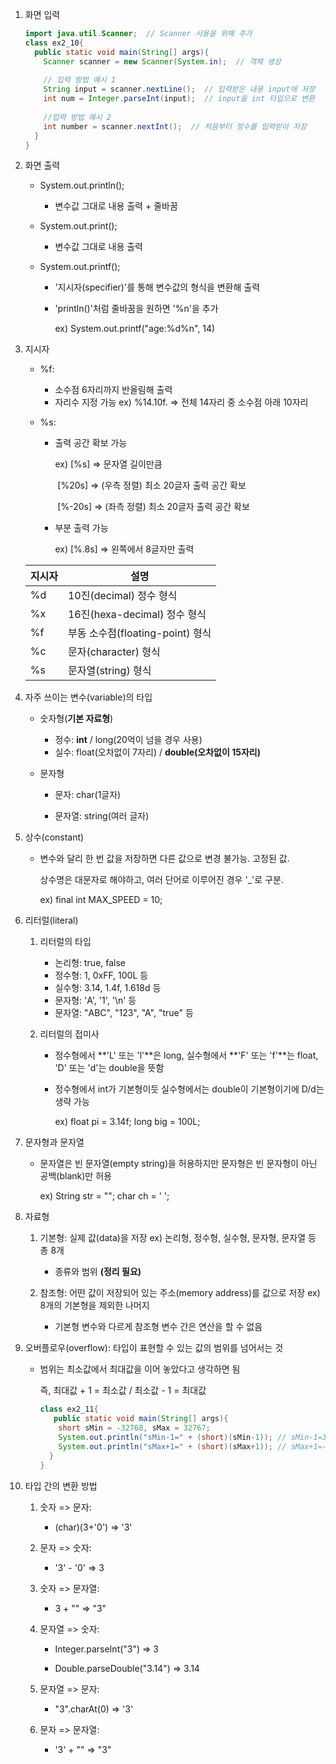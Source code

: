 1. 화면 입력

   ```java
   import java.util.Scanner;  // Scanner 사용을 위해 추가
   class ex2_10{
     public static void main(String[] args){
       Scanner scanner = new Scanner(System.in);  // 객체 생성
       
       // 입력 방법 예시 1
       String input = scanner.nextLine();  // 입력받은 내용 input에 저장
       int num = Integer.parseInt(input);  // input을 int 타입으로 변환
       
       //입력 방법 예시 2
       int number = scanner.nextInt();  // 처음부터 정수를 입력받아 저장
     }
   }
   ```

   

2. 화면 출력

   - System.out.println();

     - 변수값 그대로 내용 출력 + 줄바꿈

   - System.out.print();

     - 변수값 그대로 내용 출력

   - System.out.printf();

     - '지시자(specifier)'를 통해 변수값의 형식을 변환해 출력

     - 'println()'처럼 줄바꿈을 원하면 '%n'을 추가

       ex) System.out.printf("age:%d%n", 14)

       

3. 지시자

   - %f: 

     - 소수점 6자리까지 반올림해 출력
     - 자리수 지정 가능   ex) %14.10f.  => 전체 14자리 중 소수점 아래 10자리

   - %s:

     - 출력 공간 확보 가능   

       ex) [%s]  => 문자열 길이만큼 

       ​	   [%20s]  => (우측 정렬) 최소 20글자 출력 공간 확보

       ​	   [%-20s]  => (좌측 정렬) 최소 20글자 출력 공간 확보

     - 부분 출력 가능

       ex) [%.8s]  => 왼쪽에서 8글자만 출력 

   | 지시자 | 설명                             |
   | ------ | -------------------------------- |
   | %d     | 10진(decimal) 정수 형식          |
   | %x     | 16진(hexa-decimal) 정수 형식     |
   | %f     | 부동 소수점(floating-point) 형식 |
   | %c     | 문자(character) 형식             |
   | %s     | 문자열(string) 형식              |

   

4. 자주 쓰이는 변수(variable)의 타입

   - 숫자형(**기본 자료형**)

     - 정수: **int** / long(20억이 넘을 경우 사용)
     - 실수: float(오차없이 7자리) / **double(오차없이 15자리)**

   - 문자형

     - 문자: char(1글자)

     - 문자열: string(여러 글자)

       

5. 상수(constant)

   - 변수와 달리 한 번 값을 저장하면 다른 값으로 변경 불가능. 고정된 값. 

     상수명은 대문자로 해야하고, 여러 단어로 이루어진 경우 '_'로 구분.

     ex)   final int MAX_SPEED = 10;

     

6. 리터럴(literal)

   1. 리터럴의 타입
      - 논리형: true, false
      - 정수형: 1, 0xFF, 100L 등
      - 실수형: 3.14, 1.4f, 1.618d 등
      - 문자형: 'A', '1', '\n' 등
      - 문자열: "ABC", "123", "A", "true" 등

   2. 리터럴의 접미사

      - 정수형에서 **'L' 또는 'l'**은 long, 실수형에서 **'F' 또는 'f'**는 float, 'D' 또는 'd'는 double을 뜻함

      - 정수형에서 int가 기본형이듯 실수형에서는 double이 기본형이기에 D/d는 생략 가능

        ex)   float pi = 3.14f;     long big = 100L;

        

7. 문자형과 문자열

   - 문자열은 빈 문자열(empty string)을 허용하지만 문자형은 빈 문자형이 아닌 공백(blank)만 허용

     ex) String str = "";        char ch = '   ';

     

8. 자료형

   1. 기본형: 실제 값(data)을 저장  ex) 논리형, 정수형, 실수형, 문자형, 문자열 등 총 8개

      - 종류와 범위 **(정리 필요)**

   2. 참조형: 어떤 값이 저장되어 있는 주소(memory address)를 값으로 저장  ex) 8개의 기본형을 제외한 나머지

      - 기본형 변수와 다르게 참조형 변수 간은 연산을 할 수 없음

        

9. 오버플로우(overflow): 타입이 표현할 수 있는 값의 범위를 넘어서는 것

   - 범위는 최소값에서 최대값을 이어 놓았다고 생각하면 됨

     즉, 최대값 + 1 = 최소값 / 최소값 - 1 = 최대값

     ``` java
     class ex2_11{
     	public static void main(String[] args){
         short sMin = -32768, sMax = 32767;
         System.out.println("sMin-1=" + (short)(sMin-1)); // sMin-1=32767
         System.out.println("sMax+1=" + (short)(sMax+1)); // sMax+1=-32768
       }
     }
     ```



10. 타입 간의 변환 방법

    1. 숫자 => 문자: 

       - (char)(3+'0') => '3'

    2. 문자 => 숫자: 

       - '3' - '0' => 3

    3. 숫자 => 문자열: 

       - 3 + "" => "3"

    4. 문자열 => 숫자: 

       - Integer.parseInt("3")  => 3 

       - Double.parseDouble("3.14") => 3.14

    5. 문자열 => 문자: 

       - "3".charAt(0) => '3'

    6. 문자 => 문자열: 

       - '3' + "" => "3"